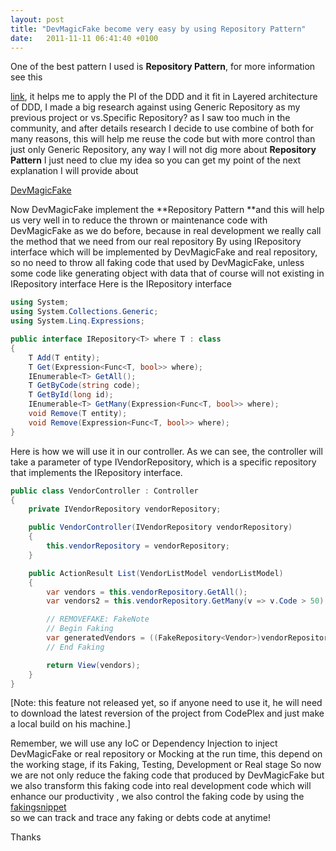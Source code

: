 ```yaml
---
layout: post
title: "DevMagicFake become very easy by using Repository Pattern"
date:   2011-11-11 06:41:40 +0100
---
```


One of the best pattern I used is **Repository Pattern**, for more
information see this

[link](http://martinfowler.com/eaaCatalog/repository.html "RepositoryPattern"), it helps me to apply the PI of the DDD and it fit in Layered architecture of DDD, I made a big research against using Generic Repository as my previous project or vs.Specific Repository?  as I saw too much in the community, and after details research I decide to use
combine of both for many reasons,  this will help me reuse the code but with  more control than just only Generic Repository, any way I will not dig more about **Repository Pattern** I just need to clue my idea so you
can get my point of the next explanation I will provide about

[DevMagicFake](https://mohamedradwan-devops.github.io/category/dev-magic-fake/ "DevMagicFake") 

Now DevMagicFake implement the **Repository Pattern **and this will help us very well in to reduce the thrown or maintenance code with DevMagicFake as we do before, because in real development we really call
the method that we need from our real repository By using IRepository interface which will be implemented by DevMagicFake and real repository, so no need to throw all faking code that used by DevMagicFake, unless
some code like generating object with data that of course will not existing in IRepository interface Here is the IRepository interface

```csharp
using System;
using System.Collections.Generic;
using System.Linq.Expressions;

public interface IRepository<T> where T : class
{
    T Add(T entity);
    T Get(Expression<Func<T, bool>> where);
    IEnumerable<T> GetAll();
    T GetByCode(string code);
    T GetById(long id);
    IEnumerable<T> GetMany(Expression<Func<T, bool>> where);
    void Remove(T entity);
    void Remove(Expression<Func<T, bool>> where);
}
```

Here is how we will use it in our controller. As we can see, the controller will
take a parameter of type IVendorRepository, which is a specific repository
that implements the IRepository interface.

```csharp
public class VendorController : Controller
{
    private IVendorRepository vendorRepository;

    public VendorController(IVendorRepository vendorRepository)
    {
        this.vendorRepository = vendorRepository;
    }

    public ActionResult List(VendorListModel vendorListModel)
    {
        var vendors = this.vendorRepository.GetAll();
        var vendors2 = this.vendorRepository.GetMany(v => v.Code > 50).ToList();

        // REMOVEFAKE: FakeNote
        // Begin Faking
        var generatedVendors = ((FakeRepository<Vendor>)vendorRepository).Create(10);
        // End Faking

        return View(vendors);
    }
}
```


[Note: this feature not released yet, so if anyone
need to use it, he will need to download the latest reversion of
the project from CodePlex and just make a local build on his
machine.]

Remember, we will use any IoC or Dependency Injection to inject DevMagicFake or real repository or Mocking at the run time, this depend on the working stage, if its Faking, Testing, Development or Real stage So now we are not only reduce the faking code that produced by DevMagicFake but we also transform this faking code into real development code which will enhance our productivity , we also control the faking code by using the 
[fakingsnippet](https://mohamedradwan-devops.github.io/2011/11/10/1031/ "FakeSnippet")  
so we can track and trace any faking or debts code at anytime! 

Thanks

